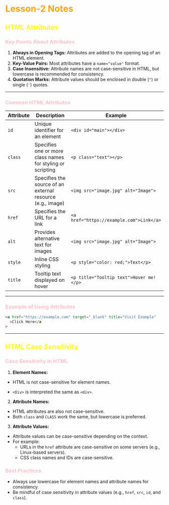 # <span style="color:orange">Lesson-2 Notes</span>

## <span style="color:yellow">HTML Attributes</span>

### <span style="color: pink;"> Key Points About Attributes</span>

1. **Always in Opening Tags:** Attributes are added to the opening tag of an HTML element.
2. **Key-Value Pairs:** Most attributes have a `name="value"` format.
3. **Case Insensitive:** Attribute names are not case-sensitive in HTML, but lowercase is recommended for consistency.
4. **Quotation Marks:** Attribute values should be enclosed in double (`"`) or single (`'`) quotes.

---

### <span style="color: pink;"> Common HTML Attributes</span>

| **Attribute** | **Description**                                            | **Example**                              |
| ------------- | ---------------------------------------------------------- | ---------------------------------------- |
| `id`          | Unique identifier for an element                           | `<div id="main"></div>`                  |
| `class`       | Specifies one or more class names for styling or scripting | `<p class="text"></p>`                   |
| `src`         | Specifies the source of an external resource (e.g., image) | `<img src="image.jpg" alt="Image">`      |
| `href`        | Specifies the URL for a link                               | `<a href="https://example.com">Link</a>` |
| `alt`         | Provides alternative text for images                       | `<img src="image.jpg" alt="Image">`      |
| `style`       | Inline CSS styling                                         | `<p style="color: red;">Text</p>`        |
| `title`       | Tooltip text displayed on hover                            | `<p title="Tooltip text">Hover me!</p>`  |

---

### <span style="color: pink;"> Example of Using Attributes</span>

```html
<a href="https://example.com" target="_blank" title="Visit Example"
  >Click Here</a
>
```

---

## <span style="color:yellow">HTML Case Sensitivity</span>

### <span style="color: pink;"> Case Sensitivity in HTML</span>

1. **Element Names:**

- HTML is not case-sensitive for element names.

- `<Div>` is interpreted the same as `<div>`.

2. **Attribute Names:**

- HTML attributes are also not case-sensitive.
- Both `class` and `CLASS` work the same, but lowercase is preferred.

3. **Attribute Values:**

- Attribute values can be case-sensitive depending on the context.
- For example:
  - URLs in the `href` attribute are case-sensitive on some servers (e.g., Linux-based servers).
  - CSS class names and IDs are case-sensitive.

### <span style="color: pink;"> Best Practices</span>

- Always use lowercase for element names and attribute names for consistency.
- Be mindful of case sensitivity in attribute values (e.g., `href`, `src`, `id`, and `class`).
